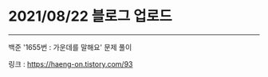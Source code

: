 # 2021/08/22 블로그 업로드
------------------------
백준 '1655번 : 가운데를 말해요' 문제 풀이

링크 : https://haeng-on.tistory.com/93
